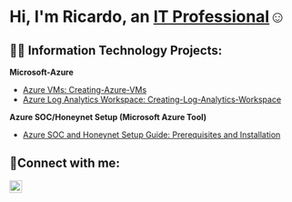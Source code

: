 <h1>Hi, I'm Ricardo, an <a href="https://www.linkedin.com/in/ricardo-pelayo-ruiz-8448a0141/">IT Professional</a>☺</h1>

<h2>👨‍💻 Information Technology Projects:</h2>

<b>Microsoft-Azure</b>
  - [Azure VMs: Creating-Azure-VMs](https://github.com/Richan21/Creating-Azure-VMs/tree/main)
  - [Azure Log Analytics Workspace: Creating-Log-Analytics-Workspace](https://github.com/Richan21/Creating-Log-Analytics-Workspace/blob/main)

<b>Azure SOC/Honeynet Setup (Microsoft Azure Tool)</b>
  - [Azure SOC and Honeynet Setup Guide: Prerequisites and Installation](https://github.com/Richan21/How-to-Implement-a-SOC-in-AZURE)

<h2>🤳Connect with me:</h2>

[<img align="left" alt="Josh | LinkedIn" width="22px" src="https://cdn.jsdelivr.net/npm/simple-icons@v3/icons/linkedin.svg" />][linkedin]

[linkedin]: https://www.linkedin.com/in/ricardo-pelayo-ruiz-8448a0141/

